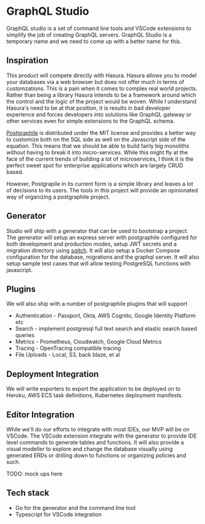 # GraphQL Studio

GraphQL studio is a set of command line tools and VSCode extensions to simplify the job of creating GraphQL servers. GraphQL Studio is a temporary name and we need to come up with a better name for this.

## Inspiration

This product will compete directly with Hasura. Hasura allows you to model your databases via a web browser but does not offer much in terms of customzations. This is a pain when it comes to complex real world projects. Rather than being a library Hasura intends to be a framework around which the control and the logic of the project would be woven. While I understand Hasura's need to be at that position, it is results in bad developer experience and forces developers into solutions like GraphQL gateway or other services even for simple extensions to the GraphQL schema.

[Postgraphile](https://www.graphile.org/postgraphile/) is distributed under the MIT license and provides a better way to customize both on the SQL side as well on the Javascript side of the equation. This means that we should be able to build fairly big monoliths without having to break it into micro-services. While this might fly at the face of the current trends of building a lot of microservices, I think it is the perfect sweet spot for enterprise applications which are largely CRUD based.

However, Postgrapile in its current form is a simple library and leaves a lot of decisions to its users. The tools in this project will provide an opinionated way of organizing a postgraphile project.

## Generator

Studio will ship with a generator that can be used to bootstrap a project. The generator will setup an express server with postgraphile configured for both development and production modes, setup JWT secrets and a migration directory using [sqitch](https://sqitch.org/). It will also setup a Docker Compose configuration for the database, migrations and the graphql server. It will also setup sample test cases that will allow testing PostgreSQL functions with javascript.

## Plugins

We will also ship with a number of postgraphile plugins that will support 

* Authentication - Passport, Okta, AWS Cognito, Google Identity Platform etc
* Search - implement postgresql full text search and elastic search based queries
* Metrics - Prometheus, Cloudwatch, Google Cloud Metrics
* Tracing - OpenTracing compatible tracing
* File Uploads - Local, S3, back blaze, et al

## Deployment Integration

We will write exporters to export the application to be deployed on to Heroku, AWS ECS task definitions, Kubernetes deployment manifests.

## Editor Integration

While we'll do our efforts to integrate with most IDEs, our MVP will be on VSCode. The VSCode extension integrate with the generator to provide IDE level commands to generate tables and functions. It will also provide a visual modeller to explore and change the database visually using generated ERDs or drilling down to functions or organizing policies and such. 

TODO: mock ups here

## Tech stack

* Go for the generator and the command line tool
* Typescript for VSCode integration